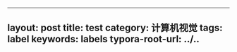 ---

layout: post
title: test
category: 计算机视觉
tags: label
keywords: labels
typora-root-url: ../..
---